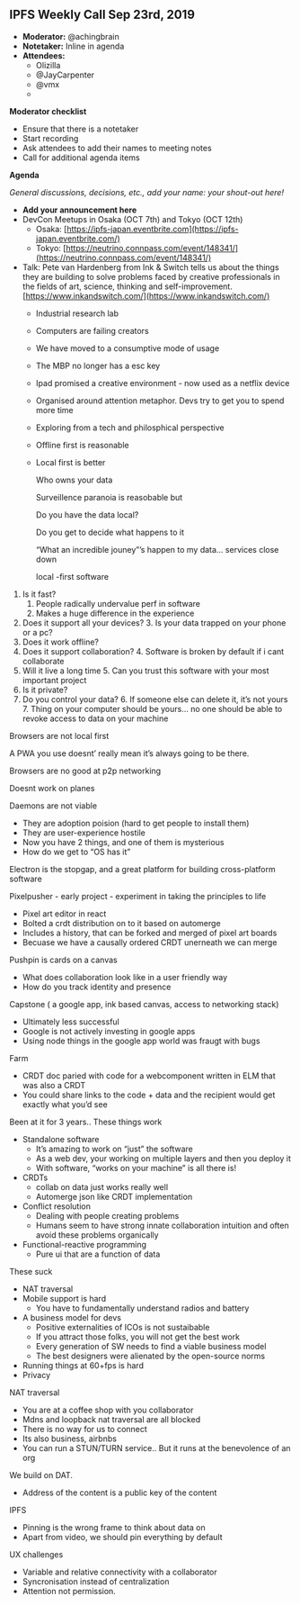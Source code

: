 ## IPFS Weekly Call Sep 23rd, 2019



*   **Moderator:** @achingbrain
*   **Notetaker:** Inline in agenda
*   **Attendees:**
    *   Olizilla
    *   @JayCarpenter
    *   @vmx
    *   

**Moderator checklist**



*   Ensure that there is a notetaker
*   Start recording
*   Ask attendees to add their names to meeting notes
*   Call for additional agenda items

**Agenda**

_General discussions, decisions, etc., add your name: your shout-out here!_



*   **Add your announcement here**
*   DevCon Meetups in Osaka (OCT 7th)  and Tokyo (OCT 12th)
    *   Osaka: [https://ipfs-japan.eventbrite.com](https://ipfs-japan.eventbrite.com/)
    *   Tokyo: [https://neutrino.connpass.com/event/148341/](https://neutrino.connpass.com/event/148341/)
*   Talk: Pete van Hardenberg from Ink & Switch tells us about the things they are building to solve problems faced by creative professionals in the fields of art, science, thinking and self-improvement. [https://www.inkandswitch.com/](https://www.inkandswitch.com/)
    *   Industrial research lab
    *   Computers are failing creators
    *   We have moved to a consumptive mode of usage
    *   The MBP no longer has a esc key
    *   Ipad promised a creative environment - now used as a netflix device
    *   Organised around attention metaphor. Devs try to get you to spend more time
    *   Exploring from a tech and philosphical perspective
    *   Offline first is reasonable
    *   Local first is better

        Who owns your data


        Surveillence paranoia is reasobable but


        Do you have the data local?


        Do you get to decide what happens to it


        “What an incredible jouney”’s happen to my data… services close down


        local -first software

1. Is it fast?
    1. People radically undervalue perf in software
    2. Makes a huge difference in the experience
2. Does it support all your devices?
    3. Is your data trapped on your phone or a pc?
3. Does it work offline?
4. Does it support collaboration?
    4. Software is broken by default if i cant collaborate
5. Will it live a long time
    5. Can you trust this software with your most important project
6. Is it private?
7. Do you control your data?
    6. If someone else can delete it, it’s not yours
    7. Thing on your computer should be yours… no one should be able to revoke access to data on your machine

Browsers are not local first

A PWA you use doesnt’ really mean it’s always going to be there.

Browsers are no good at p2p networking

Doesnt work on planes

Daemons are not viable



*   They are adoption poision (hard to get people to install them)
*   They are user-experience hostile
*   Now you have 2 things, and one of them is mysterious
*   How do we get to “OS has it”

Electron is the stopgap, and a great platform for building cross-platform software

Pixelpusher - early project - experiment in taking the principles to life



*   Pixel art editor in react
*   Bolted a crdt distribution on to it based on automerge
*   Includes a history, that can be forked and merged of pixel art boards
*   Becuase we have a causally ordered CRDT unerneath we can merge

Pushpin is cards on a canvas	



*   What does collaboration look like in a user friendly way
*   How do you track identity and presence

Capstone ( a google app, ink based canvas, access to networking stack)



*   Ultimately less successful
*   Google is not actively investing in google apps
*   Using node things in the google app world was fraugt with bugs

Farm



*   CRDT doc paried with code for a webcomponent written in ELM that was also a CRDT
*   You could share links to the code + data and the recipient would get exactly what you’d see

Been at it for 3 years.. These things work



*   Standalone software
    *   It’s amazing to work on “just” the software
    *   As a web dev, your working on multiple layers and then you deploy it
    *   With software, “works on your machine” is all there is!
*   CRDTs
    *   collab on data just works really well
    *   Automerge json like CRDT implementation
*   Conflict resolution
    *   Dealing with people creating problems
    *   Humans seem to have strong innate collaboration intuition and often avoid these problems organically
*   Functional-reactive programming
    *   Pure ui that are a function of data

These suck



*   NAT traversal
*   Mobile support is hard
    *   You have to fundamentally understand radios and battery
*   A business model for devs
    *   Positive externalities of ICOs is not sustaibable
    *   If you attract those folks, you will not get the best work
    *   Every generation of SW needs to find a viable business model
    *   The best designers were alienated by the open-source norms
*   Running things at 60+fps is hard
*   Privacy

NAT traversal



*   You are at a coffee shop with you collaborator
*   Mdns and loopback nat traversal are all blocked
*   There is no way for us to connect
*   Its also business, airbnbs
*   You can run a STUN/TURN service.. But it runs at the benevolence of an org

We build on DAT.



*   Address of the content is a public key of the content

IPFS



*   Pinning is the wrong frame to think about data on
*   Apart from video, we should pin everything by default

UX challenges



*   Variable and relative connectivity with a collaborator
*   Syncronisation instead of centralization
*   Attention not permission.
